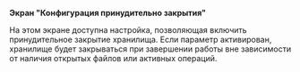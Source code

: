 **Экран "Конфигурация принудительно закрытия"**

На этом экране доступна настройка, позволяющая включить принудительное закрытие хранилища.
Если параметр активирован, хранилище будет закрываться при завершении работы вне зависимости от наличия открытых файлов или активных операций.